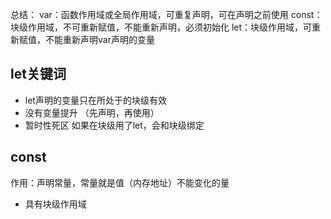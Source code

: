总结：
var：函数作用域或全局作用域，可重复声明，可在声明之前使用
const：块级作用域，不可重新赋值，不能重新声明，必须初始化
let：块级作用域，可重新赋值，不能重新声明var声明的变量



## let关键词

- let声明的变量只在所处于的块级有效
- 没有变量提升     （先声明，再使用）
- 暂时性死区   如果在块级用了let，会和块级绑定
## const
作用：声明常量，常量就是值（内存地址）不能变化的量

- 具有块级作用域
